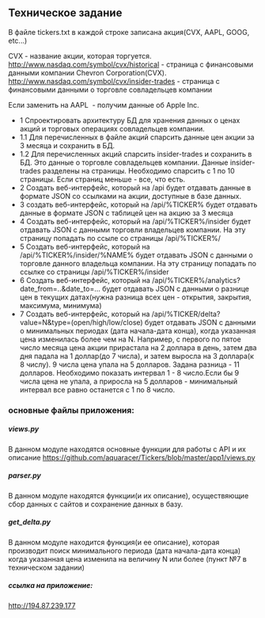 ## Техническое задание

 В файле tickers.txt в каждой строке записана акция(CVX, AAPL, GOOG, etc...)

CVX - название акции, которая торгуется. 
http://www.nasdaq.com/symbol/cvx/historical - страница с финансовыми данными компании Chevron Corporation(CVX).
http://www.nasdaq.com/symbol/cvx/insider-trades - страница с финансовыми данными о торговле совладельцев компании

Если заменить на AAPL  - получим данные об Apple Inc.

- 1 Спроектировать архитектуру БД для хранения данных о ценах акций и торговых операциях совладельцев компании.
- 1.1 Для перечисленных в файле акций спарсить данные цен акции за 3 месяца и сохранить в БД. 
- 1.2 Для перечисленных акций спарсить insider-trades и сохранить в БД. Это данные о торговле совладельцев компании. Данные insider-trades разделены на страницы. Необходимо спарсить с 1 по 10 страницы. Если страниц меньше - все, что есть.
- 2 Создать веб-интерфейс, который на /api будет отдавать данные в формате JSON со ссылками на акции, доступные в базе данных.
- 3 создать веб-интерфейс, который на /api/%TICKER% будет отдавать данные в формате JSON с таблицей цен на акцию за 3 месяца
- 4 Создать веб-интерфейс, который на /api/%TICKER%/insider будет отдавать JSON с данными торговли владельцев компании. На эту страницу попадать по ссыле со страницы /api/%TICKER%/
- 5 Создать веб-интерфейс, который на /api/%TICKER%/insider/%NAME% будет отдавать JSON с данными о торговле данного владельца компании. На эту страницу попадать по ссылке со страницы /api/%TICKER%/insider
- 6 Создать веб-интерфейс, который на /api/%TICKER%/analytics?date_from=..&date_to=... будет отдавать JSON с данными о разнице цен в текущих датах(нужна разница всех цен - открытия, закрытия, максимума, минимума)
- 7 Создать веб-интерфейс, который на /api/%TICKER/delta?value=N&type=(open/high/low/close) будет отдавать JSON с данными о минимальных периодах (дата начала-дата конца), когда указанная цена изменилась более чем на N. Например, с первого по пятое число месяца цена акции прирастала на 2 доллара в день, затем два дня падала на 1 доллар(до 7 числа), и затем выросла на 3 доллара(к 8 числу). 9 числа цена упала на 5 долларов. Задана разница - 11 долларов. Необходимо показать интервал 1 - 8 число.Если бы 9 числа цена не упала, а приросла на 5 долларов - минимальный интервал все равно останется с 1 по 8 число.


### основные файлы приложения:

##### views.py
В данном модуле находятся основные функции для работы с API и их описание
https://github.com/aquaracer/Tickers/blob/master/app1/views.py

##### parser.py
В данном модуле находятся функции(и их описание), осуществяющие сбор данных с сайтов и сохранение данных в базу.

##### get_delta.py
В данном модуле находится функция(и ее описание), которая производит поиск минимального периода (дата начала-дата конца) когда указанная цена изменила на величину N или более (пункт №7 в техническом задании)


##### ссылка на приложение:
http://194.87.239.177
